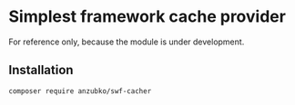 # Simplest framework cache provider

For reference only, because the module is under development.

## Installation

```sh
composer require anzubko/swf-cacher
```
